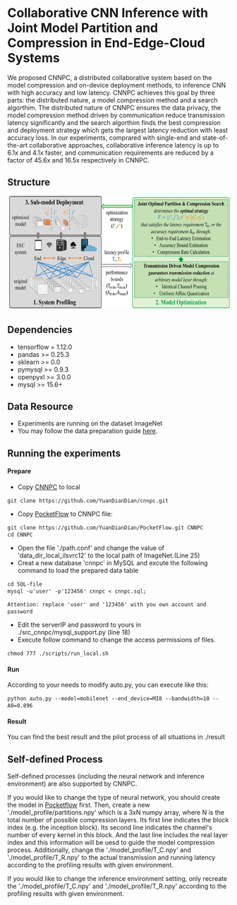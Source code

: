 # Collaborative CNN Inference with Joint Model Partition and Compression in End-Edge-Cloud Systems

We proposed CNNPC, a distributed collaborative system based on the model compression and on-device deployment methods, to inference CNN with high accuracy and low latency. CNNPC achieves this goal by three parts: the distributed nature, a model compression method and a search algorthim. The distributed nature of CNNPC ensures the data privacy, the model compression method driven by communication reduce transmission latency significantly and the search algorthim finds the best compression and deployment strategy which gets the largest latency reduction with least accuracy loss. In our experiments, comprared with single-end and state-of-the-art collaborative approaches, collaborative inference latency is up to 6.1x and 4.1x faster, and communication requirements are reduced by a factor of 45.6x and 16.5x respectively in CNNPC.

## Structure
<p align="center">
  <img height="259" weight="648" src="./samples/structure.jpg">
</p>


## Dependencies
* tensorflow = 1.12.0
* pandas >= 0.25.3 
* sklearn >= 0.0 
* pymysql >=  0.9.3 
* openpyxl >= 3.0.0 
* mysql >= 15.6+

## Data Resource
* Experiments are running on the dataset ImageNet
* You may follow the data preparation guide [here](https://pocketflow.github.io/tutorial/).

## Running the experiments
#### Prepare
* Copy [CNNPC](https://github.com/YuanDianDian/cnnpc.git) to local
```
git clone https://github.com/YuanDianDian/cnnpc.git
```
* Copy [PocketFlow](https://github.com/YuanDianDian/PocketFlow) to CNNPC file:
```
git clone https://github.com/YuanDianDian/PocketFlow.git CNNPC
cd CNNPC
```
* Open the file './path.conf' and change the value of 'data_dir_local_ilsvrc12' to the local path of ImageNet.(Line 25)
* Creat a new database 'cnnpc' in MySQL and excute the following command to load the prepared data table
```
cd SQL-file
mysql -u'user' -p'123456' cnnpc < cnnpc.sql;
```
    Attention: replace 'user' and '123456' with you own account and password
* Edit the serverIP and password to yours in ./src_cnnpc/mysql_support.py (line 18)
* Execute follow command to change the access permissions of files.
```
chmod 777 ./scripts/run_local.sh
```
#### Run
According to your needs to modify auto.py, you can execute like this:
```
python auto.py --model=mobilenet --end_device=MI8 --bandwidth=10 --A0=0.896
```
#### Result
You can find the best result and the pilot process of all situations in ./result

## Self-defined Process
Self-defined processes (including the neural network and inference environment) are also supported by CNNPC. 

If you would like to change the type of neural network, you should create the model in [Pocketflow](https://pocketflow.github.io/self_defined_models/#self-defined-models) first. 
Then, create a new './model_profile/partitions.npy' which is a 3xN numpy array, where N is the total number of possible compression layers. Its first line indicates the block index (e.g. the inception block). Its second line indicates the channel's number of every kernel in this block. And the last line includes the real layer index and this information will be uesd to guide the model compression process. 
Additionally, change the './model_profile/T_C.npy' and './model_profile/T_R.npy' to the actual transmission and running latency according to the profiling results with given environment. 

If you would like to change the inference environment setting, only recreate the './model_profile/T_C.npy' and './model_profile/T_R.npy' according to the profiling results with given environment.
